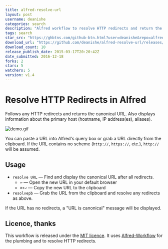 ```yaml
---
title: alfred-resolve-url
layout: post
username: deanishe
categories: search
description: "Alfred workflow to resolve HTTP redirects and return the canonical URL"
tags: search
star_src: "https://ghbtns.com/github-btn.html?user=deanishe&repo=alfred-resolve-url&type=star&count=true"
download_url: "https://github.com/deanishe/alfred-resolve-url/releases/download/v1.4/Resolve.URL-1.4.0.alfredworkflow"
download_count: 10
release_publish_date: 2015-03-17T20:20:42Z
date_submitted: 2016-12-18
forks: 2
stars: 5
watchers: 5
version: v1.4
---
```

Resolve HTTP Redirects in Alfred
================================

Follows any HTTP redirects and returns the canonical URL. Also displays information about the primary host (hostname, IP address(es), aliases).

![](https://raw.githubusercontent.com/deanishe/alfred-resolve-url/master/demo.gif "demo.gif")

You can paste a URL into Alfred's query box or grab a URL directly from the
clipboard. If the URL contains no scheme (`http://`, `https://`, etc.),
`http://` will be assumed.

## Usage ##

- `resolve URL` — Find and display the canonical URL after all redirects.
	+ `↩` — Open the new URL in your default browser
	+ `⌘+↩` — Copy the new URL to the clipboard
- `resolvepb` — Grab the URL from the clipboard and resolve any redirects as above.

If the URL has no redirects, a "URL is canonical" message will be displayed.

## Licence, thanks ##

This workflow is released under the [MIT licence](http://opensource.org/licenses/MIT). It uses [Alfred-Workflow](http://www.deanishe.net/alfred-workflow/index.html) for the plumbing and to resolve HTTP redirects.